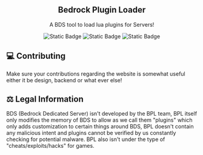 <div align="center">
  <h2>Bedrock Plugin Loader</h2>
  <p>A BDS tool to load lua plugins for Servers!</p>

  ![Static Badge](https://img.shields.io/badge/Loader_in_C%2B%2B-grey?style=for-the-badge&logo=cplusplus&logoColor=%23fff&color=353535)
  ![Static Badge](https://img.shields.io/badge/Plugins_in_Lua-grey?style=for-the-badge&logo=lua&logoColor=%23fff&color=353535)
  ![Static Badge](https://img.shields.io/badge/Discord_Server-grey?style=for-the-badge&logo=discord&logoColor=%23fff&color=353535)
</div>

## 💻 Contributing
Make sure your contributions regarding the website is somewhat useful either it be design, backend or what ever else!


## ⚖️ Legal Information
BDS (Bedrock Dedicated Server) isn't developed by the BPL team, BPL itself only modifies the memory of BDS to allow as we call them "plugins" which only adds customization to certain things around BDS, BPL doesn't contain any malicious intent and plugins cannot be verified by us constantly checking for potential malware. BPL also isn't under the type of "cheats/exploits/hacks" for games.
